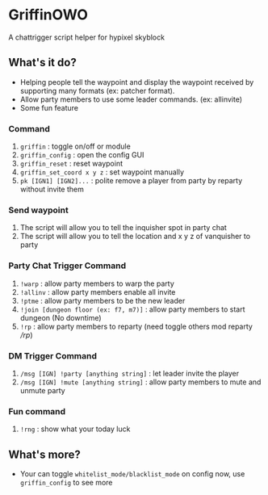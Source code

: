 # GriffinOWO
A chattrigger script helper for hypixel skyblock

## What's it do?
* Helping people tell the waypoint and display the waypoint received by supporting many formats (ex: patcher format). 
* Allow party members to use some leader commands. (ex: allinvite)
* Some fun feature

### Command
1. `griffin` : toggle on/off or module
2. `griffin_config` : open the config GUI
3. `griffin_reset` : reset waypoint
4. `griffin_set_coord x y z` : set waypoint manually
5. `pk [IGN1] [IGN2]...` : polite remove a player from party by reparty without invite them

### Send waypoint
1. The script will allow you to tell the inquisher spot in party chat
2. The script will allow you to tell the location and x y z of vanquisher to party

### Party Chat Trigger Command
1. `!warp` : allow party members to warp the party
2. `!allinv` : allow party members enable all invite
3. `!ptme` : allow party members to be the new leader
4. `!join [dungeon floor (ex: f7, m7)]` : allow party members to start dungeon (No downtime)
5. `!rp` : allow party members to reparty (need toggle others mod reparty */rp*)

### DM Trigger Command
1. `/msg [IGN] !party [anything string]` : let leader invite the player
2. `/msg [IGN] !mute [anything string]` : allow party members to mute and unmute party

### Fun command
1. `!rng` : show what your today luck

## What's more?
* Your can toggle `whitelist_mode/blacklist_mode` on config now, use `griffin_config` to see more
